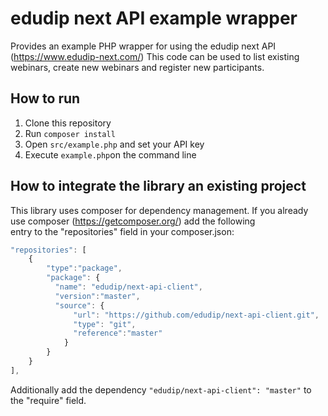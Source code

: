 # edudip next API example wrapper

Provides an example PHP wrapper for using the edudip next API (https://www.edudip-next.com/)
This code can be used to list existing webinars, create new webinars and register new participants.

## How to run

1. Clone this repository
2. Run `composer install`
3. Open `src/example.php` and set your API key
4. Execute `example.php`on the command line

## How to integrate the library an existing project

This library uses composer for dependency management. If you already use composer (https://getcomposer.org/) add the following  
entry to the "repositories" field in your composer.json:

```javascript
"repositories": [
    {
        "type":"package",
        "package": {
          "name": "edudip/next-api-client",
          "version":"master",
          "source": {
              "url": "https://github.com/edudip/next-api-client.git",
              "type": "git",
              "reference":"master"
            }
        }
    }
],
```

Additionally add the dependency `"edudip/next-api-client": "master"` to the "require" field.
